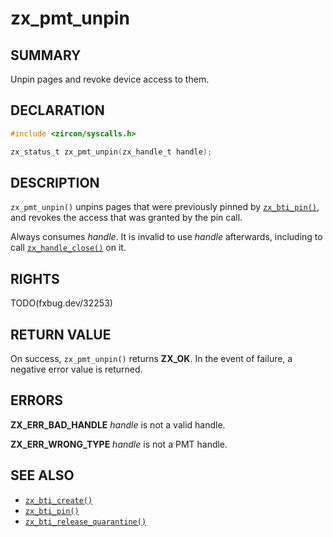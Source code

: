 # zx_pmt_unpin

## SUMMARY

<!-- Contents of this heading updated by update-docs-from-fidl, do not edit. -->

Unpin pages and revoke device access to them.

## DECLARATION

<!-- Contents of this heading updated by update-docs-from-fidl, do not edit. -->

```c
#include <zircon/syscalls.h>

zx_status_t zx_pmt_unpin(zx_handle_t handle);
```

## DESCRIPTION

`zx_pmt_unpin()` unpins pages that were previously pinned by [`zx_bti_pin()`],
and revokes the access that was granted by the pin call.

Always consumes *handle*. It is invalid to use *handle* afterwards, including
to call [`zx_handle_close()`] on it.

## RIGHTS

<!-- Contents of this heading updated by update-docs-from-fidl, do not edit. -->

TODO(fxbug.dev/32253)

## RETURN VALUE

On success, `zx_pmt_unpin()` returns **ZX_OK**.
In the event of failure, a negative error value is returned.

## ERRORS

**ZX_ERR_BAD_HANDLE**  *handle* is not a valid handle.

**ZX_ERR_WRONG_TYPE**  *handle* is not a PMT handle.

## SEE ALSO

 - [`zx_bti_create()`]
 - [`zx_bti_pin()`]
 - [`zx_bti_release_quarantine()`]

<!-- References updated by update-docs-from-fidl, do not edit. -->

[`zx_bti_create()`]: bti_create.md
[`zx_bti_pin()`]: bti_pin.md
[`zx_bti_release_quarantine()`]: bti_release_quarantine.md
[`zx_handle_close()`]: handle_close.md
